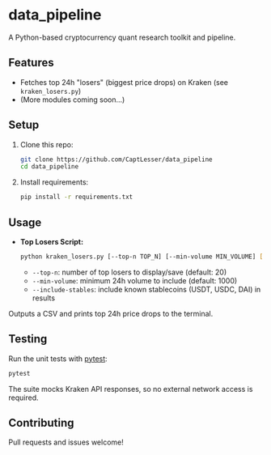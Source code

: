 # data_pipeline

A Python-based cryptocurrency quant research toolkit and pipeline.

## Features
- Fetches top 24h "losers" (biggest price drops) on Kraken (see `kraken_losers.py`)
- (More modules coming soon...)

## Setup

1. Clone this repo:
    ```sh
    git clone https://github.com/CaptLesser/data_pipeline
    cd data_pipeline
    ```

2. Install requirements:
    ```sh
    pip install -r requirements.txt
    ```

## Usage

- **Top Losers Script:**
    ```sh
    python kraken_losers.py [--top-n TOP_N] [--min-volume MIN_VOLUME] [--include-stables]
    ```
    - `--top-n`: number of top losers to display/save (default: 20)
    - `--min-volume`: minimum 24h volume to include (default: 1000)
    - `--include-stables`: include known stablecoins (USDT, USDC, DAI) in results

Outputs a CSV and prints top 24h price drops to the terminal.

## Testing

Run the unit tests with [pytest](https://docs.pytest.org/):

```sh
pytest
```

The suite mocks Kraken API responses, so no external network access is required.

## Contributing

Pull requests and issues welcome!
